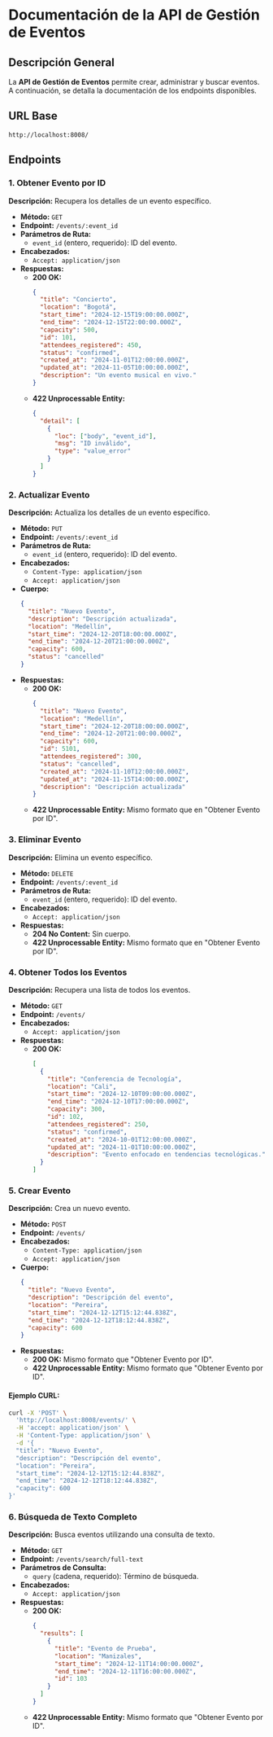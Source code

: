 # Documentación de la API de Gestión de Eventos

## Descripción General
La **API de Gestión de Eventos** permite crear, administrar y buscar eventos. A continuación, se detalla la documentación de los endpoints disponibles.

## URL Base
```
http://localhost:8008/
```

## Endpoints

### 1. Obtener Evento por ID
**Descripción:** Recupera los detalles de un evento específico.

- **Método:** `GET`
- **Endpoint:** `/events/:event_id`
- **Parámetros de Ruta:**
  - `event_id` (entero, requerido): ID del evento.
- **Encabezados:**
  - `Accept: application/json`
- **Respuestas:**
  - **200 OK:**
    ```json
    {
      "title": "Concierto",
      "location": "Bogotá",
      "start_time": "2024-12-15T19:00:00.000Z",
      "end_time": "2024-12-15T22:00:00.000Z",
      "capacity": 500,
      "id": 101,
      "attendees_registered": 450,
      "status": "confirmed",
      "created_at": "2024-11-01T12:00:00.000Z",
      "updated_at": "2024-11-05T10:00:00.000Z",
      "description": "Un evento musical en vivo."
    }
    ```
  - **422 Unprocessable Entity:**
    ```json
    {
      "detail": [
        {
          "loc": ["body", "event_id"],
          "msg": "ID inválido",
          "type": "value_error"
        }
      ]
    }
    ```

### 2. Actualizar Evento
**Descripción:** Actualiza los detalles de un evento específico.

- **Método:** `PUT`
- **Endpoint:** `/events/:event_id`
- **Parámetros de Ruta:**
  - `event_id` (entero, requerido): ID del evento.
- **Encabezados:**
  - `Content-Type: application/json`
  - `Accept: application/json`
- **Cuerpo:**
  ```json
  {
    "title": "Nuevo Evento",
    "description": "Descripción actualizada",
    "location": "Medellín",
    "start_time": "2024-12-20T18:00:00.000Z",
    "end_time": "2024-12-20T21:00:00.000Z",
    "capacity": 600,
    "status": "cancelled"
  }
  ```
- **Respuestas:**
  - **200 OK:**
    ```json
    {
      "title": "Nuevo Evento",
      "location": "Medellín",
      "start_time": "2024-12-20T18:00:00.000Z",
      "end_time": "2024-12-20T21:00:00.000Z",
      "capacity": 600,
      "id": 5101,
      "attendees_registered": 300,
      "status": "cancelled",
      "created_at": "2024-11-10T12:00:00.000Z",
      "updated_at": "2024-11-15T14:00:00.000Z",
      "description": "Descripción actualizada"
    }
    ```
  - **422 Unprocessable Entity:** Mismo formato que en "Obtener Evento por ID".

### 3. Eliminar Evento
**Descripción:** Elimina un evento específico.

- **Método:** `DELETE`
- **Endpoint:** `/events/:event_id`
- **Parámetros de Ruta:**
  - `event_id` (entero, requerido): ID del evento.
- **Encabezados:**
  - `Accept: application/json`
- **Respuestas:**
  - **204 No Content:** Sin cuerpo.
  - **422 Unprocessable Entity:** Mismo formato que en "Obtener Evento por ID".

### 4. Obtener Todos los Eventos
**Descripción:** Recupera una lista de todos los eventos.

- **Método:** `GET`
- **Endpoint:** `/events/`
- **Encabezados:**
  - `Accept: application/json`
- **Respuestas:**
  - **200 OK:**
    ```json
    [
      {
        "title": "Conferencia de Tecnología",
        "location": "Cali",
        "start_time": "2024-12-10T09:00:00.000Z",
        "end_time": "2024-12-10T17:00:00.000Z",
        "capacity": 300,
        "id": 102,
        "attendees_registered": 250,
        "status": "confirmed",
        "created_at": "2024-10-01T12:00:00.000Z",
        "updated_at": "2024-11-01T10:00:00.000Z",
        "description": "Evento enfocado en tendencias tecnológicas."
      }
    ]
    ```

### 5. Crear Evento
**Descripción:** Crea un nuevo evento.

- **Método:** `POST`
- **Endpoint:** `/events/`
- **Encabezados:**
  - `Content-Type: application/json`
  - `Accept: application/json`
- **Cuerpo:**
  ```json
  {
    "title": "Nuevo Evento",
    "description": "Descripción del evento",
    "location": "Pereira",
    "start_time": "2024-12-12T15:12:44.838Z",
    "end_time": "2024-12-12T18:12:44.838Z",
    "capacity": 600
  }
  ```
- **Respuestas:**
  - **200 OK:** Mismo formato que "Obtener Evento por ID".
  - **422 Unprocessable Entity:** Mismo formato que "Obtener Evento por ID".

#### Ejemplo CURL:
```bash
curl -X 'POST' \
  'http://localhost:8008/events/' \
  -H 'accept: application/json' \
  -H 'Content-Type: application/json' \
  -d '{
  "title": "Nuevo Evento",
  "description": "Descripción del evento",
  "location": "Pereira",
  "start_time": "2024-12-12T15:12:44.838Z",
  "end_time": "2024-12-12T18:12:44.838Z",
  "capacity": 600
}'
```

### 6. Búsqueda de Texto Completo
**Descripción:** Busca eventos utilizando una consulta de texto.

- **Método:** `GET`
- **Endpoint:** `/events/search/full-text`
- **Parámetros de Consulta:**
  - `query` (cadena, requerido): Término de búsqueda.
- **Encabezados:**
  - `Accept: application/json`
- **Respuestas:**
  - **200 OK:**
    ```json
    {
      "results": [
        {
          "title": "Evento de Prueba",
          "location": "Manizales",
          "start_time": "2024-12-11T14:00:00.000Z",
          "end_time": "2024-12-11T16:00:00.000Z",
          "id": 103
        }
      ]
    }
    ```
  - **422 Unprocessable Entity:** Mismo formato que "Obtener Evento por ID".
